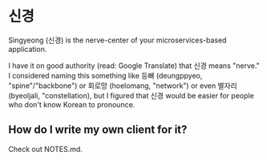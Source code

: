 # 신경

Singyeong (신경) is the nerve-center of your microservices-based application. 

I have it on good authority (read: Google Translate) that 신경 means "nerve." I
considered naming this something like 등뼈 (deungppyeo, "spine"/"backbone") or 
회로망 (hoelomang, "network") or even 별자리 (byeoljali, "constellation), but I 
figured that 신경 would be easier for people who don't know Korean to pronounce.

## How do I write my own client for it?

Check out NOTES.md.